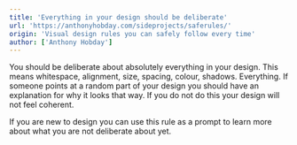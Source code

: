 ```yaml
---
title: 'Everything in your design should be deliberate'
url: 'https://anthonyhobday.com/sideprojects/saferules/'
origin: 'Visual design rules you can safely follow every time'
author: ['Anthony Hobday']
---
```


You should be deliberate about absolutely everything in your design. This means whitespace, alignment, size, spacing, colour, shadows. Everything. If someone points at a random part of your design you should have an explanation for why it looks that way. If you do not do this your design will not feel coherent.

If you are new to design you can use this rule as a prompt to learn more about what you are not deliberate about yet.
